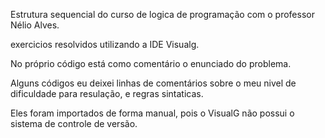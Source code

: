 Estrutura sequencial do curso de logica de programação com o professor Nélio Alves.

exercicios resolvidos utilizando a IDE Visualg.

No próprio código está como comentário o enunciado do problema.

Alguns códigos eu deixei linhas de comentários sobre o meu nivel de dificuldade para resulação, e regras sintaticas.

Eles foram importados de forma manual, pois o VisualG não possui o sistema de controle de versão.
